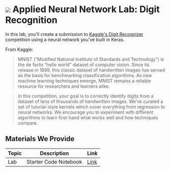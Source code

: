 # ![](https://ga-dash.s3.amazonaws.com/production/assets/logo-9f88ae6c9c3871690e33280fcf557f33.png) Applied Neural Network Lab: Digit Recognition

In this lab, you'll create a submission to [Kaggle's Digit Recognizer](https://www.kaggle.com/c/digit-recognizer) competition using a neural network you've built in Keras.

From Kaggle:

> MNIST ("Modified National Institute of Standards and Technology") is the de facto “hello world” dataset of computer vision. Since its release in 1999, this classic dataset of handwritten images has served as the basis for benchmarking classification algorithms. As new machine learning techniques emerge, MNIST remains a reliable resource for researchers and learners alike.

> In this competition, your goal is to correctly identify digits from a dataset of tens of thousands of handwritten images. We’ve curated a set of tutorial-style kernels which cover everything from regression to neural networks. We encourage you to experiment with different algorithms to learn first-hand what works well and how techniques compare.

## Materials We Provide

| Topic | Description | Link |
| --- | --- | --- |
| Lab |  Starter Code Notebook | [Link](./starter-code.ipynb)|
